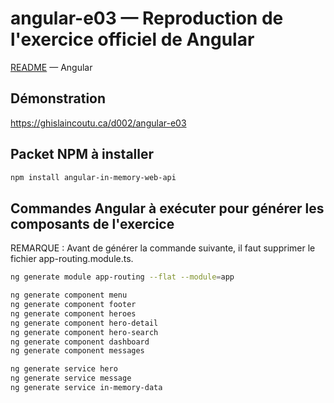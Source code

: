 # angular-e03 &mdash; Reproduction de l'exercice officiel de Angular
[README](../README.md) &mdash; Angular

## Démonstration
https://ghislaincoutu.ca/d002/angular-e03

## Packet NPM à installer
```sh
npm install angular-in-memory-web-api
```

## Commandes Angular à exécuter pour générer les composants de l'exercice
REMARQUE : Avant de générer la commande suivante, il faut supprimer le fichier app-routing.module.ts.
```sh
ng generate module app-routing --flat --module=app

ng generate component menu
ng generate component footer
ng generate component heroes
ng generate component hero-detail
ng generate component hero-search
ng generate component dashboard
ng generate component messages

ng generate service hero
ng generate service message
ng generate service in-memory-data
```
